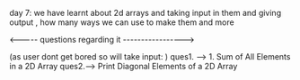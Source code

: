 day 7: 
we have learnt about 2d arrays and taking input in them and giving output , how many ways we can use to make them and more 

<----- questions regarding it ----------------->

(as user dont get bored so will take input: )
ques1. --> 1. Sum of All Elements in a 2D Array
ques2.--> Print Diagonal Elements of a 2D Array
